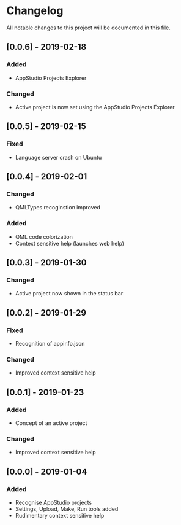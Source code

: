 # Changelog
All notable changes to this project will be documented in this file.

## [0.0.6] - 2019-02-18
### Added
- AppStudio Projects Explorer

### Changed
- Active project is now set using the AppStudio Projects Explorer

## [0.0.5] - 2019-02-15
### Fixed
- Language server crash on Ubuntu

## [0.0.4] - 2019-02-01
### Changed
- QMLTypes recoginstion improved

### Added
- QML code colorization
- Context sensitive help (launches web help) 

## [0.0.3] - 2019-01-30
### Changed
- Active project now shown in the status bar

## [0.0.2] - 2019-01-29
### Fixed
- Recognition of appinfo.json

### Changed
- Improved context sensitive help

## [0.0.1] - 2019-01-23
### Added
- Concept of an active project

### Changed
- Improved context sensitive help

## [0.0.0] - 2019-01-04
### Added
- Recognise AppStudio projects
- Settings, Upload, Make, Run tools added
- Rudimentary context sensitive help
